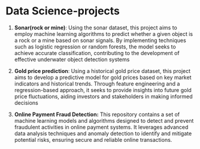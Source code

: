 # Data Science-projects

1) **Sonar(rock or mine)**: Using the sonar dataset, this project aims to employ machine learning algorithms to predict whether a given object is a rock or a mine based on sonar signals. By implementing techniques such as logistic regression or random forests, the model seeks to achieve accurate classification, contributing to the development of effective underwater object detection systems
   
2) **Gold price prediction**: Using a historical gold price dataset, this project aims to develop a predictive model for gold prices based on key market indicators and historical trends. Through feature engineering and a regression-based approach, it seeks to provide insights into future gold price fluctuations, aiding investors and stakeholders in making informed decisions

3) **Online Payment Fraud Detection:** This repository contains a set of machine learning models and algorithms designed to detect and prevent fraudulent activities in online payment systems. It leverages advanced data analysis techniques and anomaly detection to identify and mitigate potential risks, ensuring secure and reliable online transactions.
